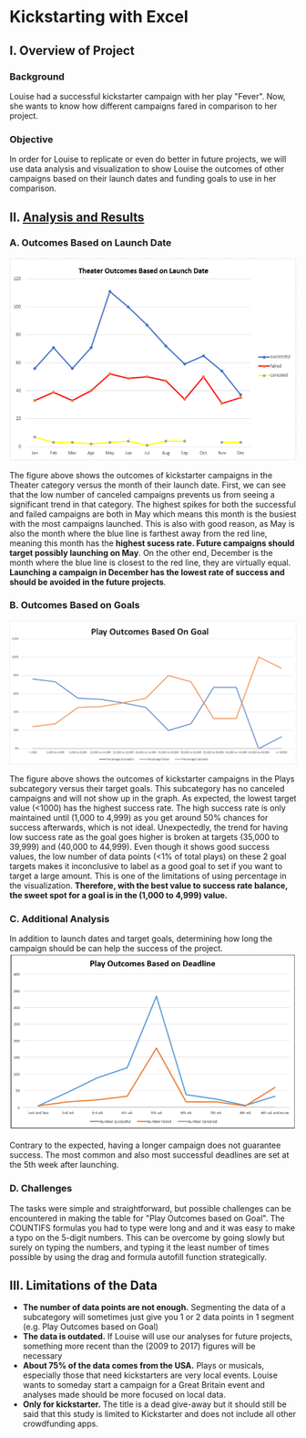 # Kickstarting with Excel

## I. Overview of Project

### Background
Louise had a successful kickstarter campaign with her play "Fever". Now, she wants to know how different campaigns fared in comparison to her project. 

### Objective
In order for Louise to replicate or even do better in future projects, we will use data analysis and visualization to show Louise the outcomes of other campaigns based on their launch dates and funding goals to use in her comparison. 


## II. [Analysis and Results](Kickstarter_Challenge.rar)

### A. Outcomes Based on Launch Date
![](Resources/Theater_Outcomes_Vs_Launch.PNG)

The figure above shows the outcomes of kickstarter campaigns in the Theater category versus the month of their launch date. First, we can see that the low number of canceled campaigns prevents us from seeing a significant trend in that category. The highest spikes for both the successful and failed campaigns are both in May which means this month is the busiest with the most campaigns launched. This is also with good reason, as May is also the month where the blue line is farthest away from the red line, meaning this month has the **highest sucess rate. Future campaigns should target possibly launching on May**. On the other end, December is the month where the blue line is closest to the red line, they are virtually equal. **Launching a campaign in December has the lowest rate of success and should be avoided in the future projects**.

### B. Outcomes Based on Goals
![](Resources/Outcomes_Vs_Goals.PNG)

The figure above shows the outcomes of kickstarter campaigns in the Plays subcategory versus their target goals. This subcategory has no canceled campaigns and will not show up in the graph. As expected, the lowest target value (<1000) has the highest success rate. The high success rate is only maintained until (1,000 to 4,999) as you get around 50% chances for success afterwards, which is not ideal. Unexpectedly, the trend for having low success rate as the goal goes higher is broken at targets (35,000 to 39,999) and (40,000 to 44,999). Even though it shows good success values, the low number of data points (<1% of total plays) on these 2 goal targets makes it inconclusive to label as a good goal to set if you want to target a large amount. This is one of the limitations of using percentage in the visualization. **Therefore, with the best value to success rate balance, the sweet spot for a goal is in the (1,000 to 4,999) value.**

### C. Additional Analysis
In addition to launch dates and target goals, determining how long the campaign should be can help the success of the project.
![](Resources/Outcomes_Vs_Deadline.PNG)

Contrary to the expected, having a longer campaign does not guarantee success. The most common and also most successful deadlines are set at the 5th week after launching.

### D. Challenges
The tasks were simple and straightforward, but possible challenges can be encountered in making the table for "Play Outcomes based on Goal". The COUNTIFS formulas you had to type were long and and it was easy to make a typo on the 5-digit numbers. This can be overcome by going slowly but surely on typing the numbers, and typing it the least number of times possible by using the drag and formula autofill function strategically.

## III. Limitations of the Data
- **The number of data points are not enough.** Segmenting the data of a subcategory will sometimes just give you 1 or 2 data points in 1 segment (e.g. Play Outcomes based on Goal)
- **The data is outdated.** If Louise will use our analyses for future projects, something more recent than the (2009 to 2017) figures will be necessary
- **About 75% of the data comes from the USA.** Plays or musicals, especially those that need kickstarters are very local events. Louise wants to someday start a campaign for a Great Britain event and analyses made should be more focused on local data.
- **Only for kickstarter.** The title is a dead give-away but it should still be said that this study is limited to Kickstarter and does not include all other crowdfunding apps.
